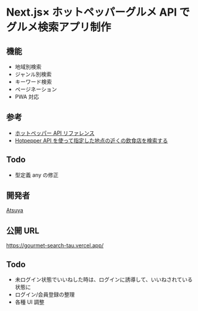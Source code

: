 # Next.js× ホットペッパーグルメ API でグルメ検索アプリ制作

## 機能

- 地域別検索
- ジャンル別検索
- キーワード検索
- ページネーション
- PWA 対応

## 参考

- [ホットペッパー API リファレンス](https://webservice.recruit.co.jp/doc/hotpepper/reference.html)
- [Hotpepper API を使って指定した地点の近くの飲食店を検索する](https://coffee-nominagara.com/hotpepper-api)

## Todo

- 型定義 any の修正

## 開発者

[Atsuya](https://github.com/AtsuyaMorishita)

## 公開 URL

https://gourmet-search-tau.vercel.app/

## Todo

- 未ログイン状態でいいねした時は、ログインに誘導して、いいねされている状態に
- ログイン/会員登録の整理
- 各種 UI 調整
